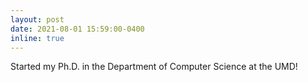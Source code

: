 ```yaml
---
layout: post
date: 2021-08-01 15:59:00-0400
inline: true
---
```

Started my Ph.D. in the Department of Computer Science at the UMD!
